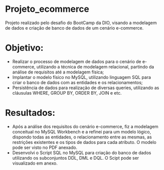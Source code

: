# Projeto_ecommerce
Projeto realizado pelo desafio do BootCamp da DIO, visando a modelagem de dados e criação de banco de dados de um cenário e-commerce.

# Objetivo:
- Realizar o processo de modelagem de dados para o cenário de e-commerce, utilizando a técnica de modelagem relacional, partindo da análise de requisitos até a modelagem física;
- Implantar o modelo físico no MySQL, utilizando linguagem SQL para criar o banco de dados com as entidades e os relacionamentos;
- Persistência de dados para realização de diversas queries, utilizando as cláusulas WHERE, GROUP BY, ORDER BY, JOIN e etc.

# Resultados:
- Após a análise dos requisitos do cenário e-commerce, fiz a modelagem conceitual no MySQL Workbench e a refinei para um modelo lógico, dispondo todas as entidades, o relacionamento entre as mesmas, as restrições existentes e os tipos de dados para cada atributo. O modelo pode ser visto no PDF anexado.
- Desenvolvi o Script SQL no MySQL para criação do banco de dados utilizando os subconjuntos DDL, DML e DQL. O Scipt pode ser visualizado em anexo.

